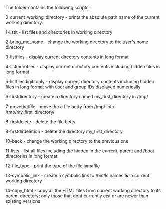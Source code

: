 The folder contains the following scripts:

0_current_working_directory - prints the absolute path name of the current working directory.

1-listit - list files and directories in working directory


2-bring_me_home - change the working directory to the user's home directory



3-listfiles - display current directory contents in long format



4-listmorefiles - display current directory contents including hidden files in long format



5-listfilesdigititonly - display current directory contents including hidden files in long format with user and group IDs displayed numerically



6-firstdirectory - create a directory named my_first_directory in /tmp/



7-movethatfile - move the a file betty from /tmp/ into /tmp/my_first_directory/



8-firstdelete - delete the file  betty



9-firstdirdeletion - delete the directory my_first_directory



10-back - change the working directory to the previous one



11-lists - list all files including the hidden in  the current, parent and /boot directories in long format



12-file_type - print the type of the file iamafile



13-symbolic_link - create a symbolic link to /bin/ls names  __ls__ in current working directory



14-copy_html - copy all the HTML files from current working directory to its parent directory; only those that dont currently eist or are newer than existing versions
